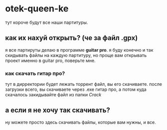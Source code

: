 # otek-queen-ke
тут короче будут все наши партитуры.

## как их нахуй открыть? (че за файл .gpx)
я все партируты делаю в программе **guitar pro**. я буду конечно и так скидывать файлы на каждую партитуру, но проще вам открывать проект именно в guitar pro, поверьте мне.

### как скачать гитар про?
тут в дирректории будет лежать торрент файл, вы его скачиваете. после загрузки всего, вы скачиваете через .exe гитар про, а потом куда скачалось закидывайте файл из папки *Crack*

## а если я не хочу так скачивать? 
ну можете просто здесь скачивать файлы, которые вам нужны, и все.
